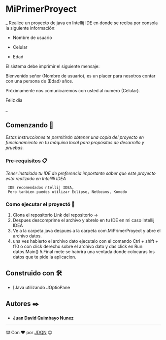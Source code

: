 # MiPrimerProyect


_ Realice un proyecto de java en Intellij IDE en donde se reciba por consola la siguiente información:

- Nombre de usuario

- Celular

- Edad

El sistema debe imprimir el siguiente mensaje:



Bienvenido señor (Nombre de usuario), es un placer para nosotros contar con una persona de (Edad) años.

Próximamente nos comunicaremos con usted al numero (Celular).

Feliz día

_

## Comenzando 🚀

_Estas instrucciones te permitirán obtener una copia del proyecto en funcionamiento en tu máquina local para propósitos de desarrollo y pruebas._

### Pre-requisitos 📋

_Tener instalado tu IDE de preferencia importante saber que este proyecto esta realizado en Intelilli IDEA_

```
 IDE recomendados ntellij IDEA,  
 Pero tanbien puedes utilizar Eclipse, Netbeans, Komodo
```

### Como ejecutar el proyectó  🔧

1. Clona el repositorio Link del repositorio ->
2. Despues descomprime el archivo y abrelo en tu IDE en mi caso Intellij IDEA
3. Ve a la carpeta java despues a la carpeta com.MiPrimerProyect y abre el archivo datos.
4. una ves habierto el archivo dato ejecutalo con el comando Ctrl + shift + f10 o con click derecho sobre el archivo dato y das click en Run datos.Main()
5.Final mete se habrira una ventada donde colocaras los datos que te pide la aplicacion.


## Construido con 🛠️

* [Java utilizando JOptioPane


## Autores ✒️

* **Juan David Quimbayo Nunez** 
---
⌨️ Con ❤️ por [JDQN](https://github.com/JDQN) 😊

